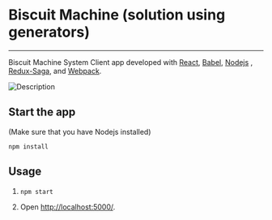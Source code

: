 # Biscuit Machine (solution using generators)
---

Biscuit Machine System Client app developed with [React](https://facebook.github.io/react/), [Babel](http://babeljs.io/), [Nodejs](https://nodejs.org/en/) , [Redux-Saga](https://redux-saga.js.org/), and [Webpack](http://webpack.github.io/).

![Description](https://image.ibb.co/dicy28/bisquit_machine.png)

Start the app
---
(Make sure that you have Nodejs installed)

```
npm install
```

Usage
---

1. `npm start`

2. Open [http://localhost:5000/](http://localhost:5000/).
